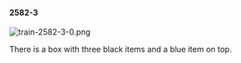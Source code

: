 #### 2582-3
![train-2582-3-0.png](https://github.com/lil-lab/nlvr/raw/master/nlvr/train/images/61/train-2582-3-0.png "train-2582-3-0.png")

There is a box with three black items and a blue item on top.